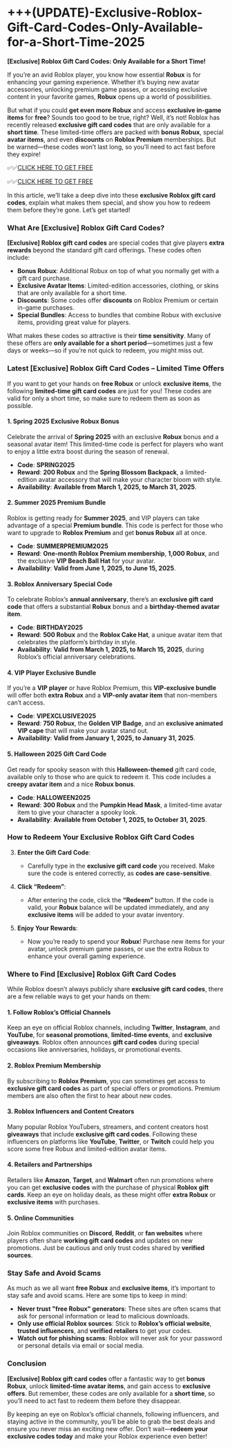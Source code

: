 # +++(UPDATE)-Exclusive-Roblox-Gift-Card-Codes-Only-Available-for-a-Short-Time-2025

**[Exclusive] Roblox Gift Card Codes: Only Available for a Short Time!**

If you’re an avid Roblox player, you know how essential **Robux** is for enhancing your gaming experience. Whether it’s buying new avatar accessories, unlocking premium game passes, or accessing exclusive content in your favorite games, **Robux** opens up a world of possibilities. 

But what if you could **get even more Robux** and access **exclusive in-game items** for **free**? Sounds too good to be true, right? Well, it’s not! Roblox has recently released **exclusive gift card codes** that are only available for a **short time**. These limited-time offers are packed with **bonus Robux**, special **avatar items**, and even **discounts** on **Roblox Premium** memberships. But be warned—these codes won’t last long, so you’ll need to act fast before they expire!

✅✅[CLICK HERE TO GET FREE](https://tinyurl.com/f5a9kmyc)

✅✅[CLICK HERE TO GET FREE](https://tinyurl.com/f5a9kmyc)

In this article, we’ll take a deep dive into these **exclusive Roblox gift card codes**, explain what makes them special, and show you how to redeem them before they’re gone. Let’s get started!

### What Are [Exclusive] Roblox Gift Card Codes?

**[Exclusive] Roblox gift card codes** are special codes that give players **extra rewards** beyond the standard gift card offerings. These codes often include:

- **Bonus Robux**: Additional Robux on top of what you normally get with a gift card purchase.
- **Exclusive Avatar Items**: Limited-edition accessories, clothing, or skins that are only available for a short time.
- **Discounts**: Some codes offer **discounts** on Roblox Premium or certain in-game purchases.
- **Special Bundles**: Access to bundles that combine Robux with exclusive items, providing great value for players.

What makes these codes so attractive is their **time sensitivity**. Many of these offers are **only available for a short period**—sometimes just a few days or weeks—so if you’re not quick to redeem, you might miss out. 

### Latest [Exclusive] Roblox Gift Card Codes – Limited Time Offers

If you want to get your hands on **free Robux** or unlock **exclusive items**, the following **limited-time gift card codes** are just for you! These codes are valid for only a short time, so make sure to redeem them as soon as possible.

#### 1. **Spring 2025 Exclusive Robux Bonus**
Celebrate the arrival of **Spring 2025** with an exclusive **Robux** bonus and a seasonal avatar item! This limited-time code is perfect for players who want to enjoy a little extra boost during the season of renewal.

- **Code**: **SPRING2025**
- **Reward**: **200 Robux** and the **Spring Blossom Backpack**, a limited-edition avatar accessory that will make your character bloom with style.
- **Availability**: **Available from March 1, 2025, to March 31, 2025**.

#### 2. **Summer 2025 Premium Bundle**
Roblox is getting ready for **Summer 2025**, and VIP players can take advantage of a special **Premium bundle**. This code is perfect for those who want to upgrade to **Roblox Premium** and get **bonus Robux** all at once.

- **Code**: **SUMMERPREMIUM2025**
- **Reward**: **One-month Roblox Premium membership**, **1,000 Robux**, and the exclusive **VIP Beach Ball Hat** for your avatar.
- **Availability**: **Valid from June 1, 2025, to June 15, 2025**.

#### 3. **Roblox Anniversary Special Code**
To celebrate Roblox’s **annual anniversary**, there’s an **exclusive gift card code** that offers a substantial **Robux** bonus and a **birthday-themed avatar item**.

- **Code**: **BIRTHDAY2025**
- **Reward**: **500 Robux** and the **Roblox Cake Hat**, a unique avatar item that celebrates the platform’s birthday in style.
- **Availability**: **Valid from March 1, 2025, to March 15, 2025**, during Roblox’s official anniversary celebrations.

#### 4. **VIP Player Exclusive Bundle**
If you’re a **VIP player** or have Roblox Premium, this **VIP-exclusive bundle** will offer both **extra Robux** and a **VIP-only avatar item** that non-members can’t access.

- **Code**: **VIPEXCLUSIVE2025**
- **Reward**: **750 Robux**, the **Golden VIP Badge**, and an **exclusive animated VIP cape** that will make your avatar stand out.
- **Availability**: **Valid from January 1, 2025, to January 31, 2025**.

#### 5. **Halloween 2025 Gift Card Code**
Get ready for spooky season with this **Halloween-themed** gift card code, available only to those who are quick to redeem it. This code includes a **creepy avatar item** and a nice **Robux bonus**.

- **Code**: **HALLOWEEN2025**
- **Reward**: **300 Robux** and the **Pumpkin Head Mask**, a limited-time avatar item to give your character a spooky look.
- **Availability**: **Available from October 1, 2025, to October 31, 2025**.

### How to Redeem Your Exclusive Roblox Gift Card Codes

3. **Enter the Gift Card Code**:
   - Carefully type in the **exclusive gift card code** you received. Make sure the code is entered correctly, as **codes are case-sensitive**.

4. **Click “Redeem”**:
   - After entering the code, click the **“Redeem”** button. If the code is valid, your **Robux** balance will be updated immediately, and any **exclusive items** will be added to your avatar inventory.

5. **Enjoy Your Rewards**:
   - Now you’re ready to spend your **Robux**! Purchase new items for your avatar, unlock premium game passes, or use the extra Robux to enhance your overall gaming experience.

### Where to Find [Exclusive] Roblox Gift Card Codes

While Roblox doesn’t always publicly share **exclusive gift card codes**, there are a few reliable ways to get your hands on them:

#### 1. **Follow Roblox’s Official Channels**
Keep an eye on official Roblox channels, including **Twitter**, **Instagram**, and **YouTube**, for **seasonal promotions**, **limited-time events**, and **exclusive giveaways**. Roblox often announces **gift card codes** during special occasions like anniversaries, holidays, or promotional events.

#### 2. **Roblox Premium Membership**
By subscribing to **Roblox Premium**, you can sometimes get access to **exclusive gift card codes** as part of special offers or promotions. Premium members are also often the first to hear about new codes.

#### 3. **Roblox Influencers and Content Creators**
Many popular Roblox YouTubers, streamers, and content creators host **giveaways** that include **exclusive gift card codes**. Following these influencers on platforms like **YouTube**, **Twitter**, or **Twitch** could help you score some free Robux and limited-edition avatar items.

#### 4. **Retailers and Partnerships**
Retailers like **Amazon**, **Target**, and **Walmart** often run promotions where you can get **exclusive codes** with the purchase of physical **Roblox gift cards**. Keep an eye on holiday deals, as these might offer **extra Robux** or **exclusive items** with purchases.

#### 5. **Online Communities**
Join Roblox communities on **Discord**, **Reddit**, or **fan websites** where players often share **working gift card codes** and updates on new promotions. Just be cautious and only trust codes shared by **verified sources**.

### Stay Safe and Avoid Scams

As much as we all want **free Robux** and **exclusive items**, it’s important to stay safe and avoid scams. Here are some tips to keep in mind:

- **Never trust "free Robux" generators**: These sites are often scams that ask for personal information or lead to malicious downloads.
- **Only use official Roblox sources**: Stick to **Roblox’s official website**, **trusted influencers**, and **verified retailers** to get your codes.
- **Watch out for phishing scams**: Roblox will never ask for your password or personal details via email or social media.

### Conclusion

**[Exclusive] Roblox gift card codes** offer a fantastic way to get **bonus Robux**, unlock **limited-time avatar items**, and gain access to **exclusive offers**. But remember, these codes are only available for a **short time**, so you’ll need to act fast to redeem them before they disappear.

By keeping an eye on Roblox’s official channels, following influencers, and staying active in the community, you’ll be able to grab the best deals and ensure you never miss an exciting new offer. Don’t wait—**redeem your exclusive codes today** and make your Roblox experience even better!
